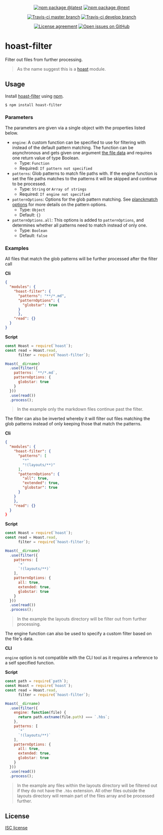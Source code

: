 <div align="center">
  
  [![npm package @latest](https://img.shields.io/npm/v/hoast-filter.svg?label=npm@latest&style=flat-square&maxAge=3600)](https://npmjs.com/package/hoast-filter)
  [![npm package @next](https://img.shields.io/npm/v/hoast-filter/next.svg?label=npm@next&style=flat-square&maxAge=3600)](https://npmjs.com/package/hoast-filter/v/next)
  
  [![Travis-ci master branch](https://img.shields.io/travis-ci/hoast/hoast-filter.svg?label=travis/master&branch=master&style=flat-square&maxAge=3600)](https://travis-ci.org/hoast/hoast-filter)
  [![Travis-ci develop branch](https://img.shields.io/travis-ci/hoast/hoast-filter.svg?label=travis/develop&branch=develop&style=flat-square&maxAge=3600)](https://travis-ci.org/hoast/hoast-filter)
  
  [![License agreement](https://img.shields.io/github/license/hoast/hoast-filter.svg?style=flat-square&maxAge=86400)](https://github.com/hoast/hoast-filter/blob/master/LICENSE)
  [![Open issues on GitHub](https://img.shields.io/github/issues/hoast/hoast-filter.svg?style=flat-square&maxAge=86400)](https://github.com/hoast/hoast-filter/issues)
  
</div>

# hoast-filter

Filter out files from further processing.

> As the name suggest this is a [hoast](https://github.com/hoast/hoast#readme) module.

## Usage

Install [hoast-filter](https://npmjs.com/package/hoast-filter) using [npm](https://npmjs.com).

```
$ npm install hoast-filter
```

### Parameters

The parameters are given via a single object with the properties listed below.

* `engine`: A custom function can be specified to use for filtering with instead of the default pattern matching. The function can be asynchronous and gets given one argument [the file data](https://github.com/hoast/hoast#modules) and requires one return value of type Boolean.
  * Type: `Function`
  * Required: `If pattern not specified`
* `patterns`: Glob patterns to match file paths with. If the engine function is set the file paths matches to the patterns it will be skipped and continue to be processed.
  * Type: `String` or `Array of strings`
  * Required: `If engine not specified`
* `patternOptions`: Options for the glob pattern matching. See [planckmatch options](https://github.com/redkenrok/node-planckmatch#options) for more details on the pattern options.
  * Type: `Object`
  * Default: `{}`
* `patternOptions.all`: This options is added to `patternOptions`, and determines whether all patterns need to match instead of only one.
  * Type: `Boolean`
  * Default: `false`

### Examples

All files that match the glob patterns will be further processed after the filter call

**Cli**

```json
{
  "modules": {
    "hoast-filter": {
      "patterns": "**/*.md",
      "patternOptions": {
        "globstar": true
      }
	  },
    "read": {}
  }
}
```

**Script**

```javascript
const Hoast = require(`hoast`);
const read = Hoast.read,
      filter = require(`hoast-filter`);

Hoast(__dirname)
  .use(filter({
    patterns: `**/*.md`,
    patternOptions: {
      globstar: true
    }
  }))
  .use(read())
  .process();
```

> In the example only the markdown files continue past the filter.

The filter can also be inverted whereby it will filter out files matching the glob patterns instead of only keeping those that match the patterns.

**Cli**

```json
{
  "modules": {
    "hoast-filter": {
      "patterns": [
        "*"
        "!(layouts/**)"
      ],
      "patternOptions": {
        "all": true,
        "extended": true,
        "globstar": true
      }
    }
	},
    "read": {}
  }
}
```

**Script**

```javascript
const Hoast = require(`hoast`);
const read = Hoast.read,
      filter = require(`hoast-filter`);

Hoast(__dirname)
  .use(filter({
    patterns: [
      `*`
      `!(layouts/**)`
    ],
    patternOptions: {
      all: true,
      extended: true,
      globstar: true
    }
  }))
  .use(read())
  .process();
```

> In the example the layouts directory will be filter out from further processing.

The engine function can also be used to specify a custom filter based on the file's data.

**CLI**

`engine` option is not compatible with the CLI tool as it requires a reference to a self specified function.

**Script**

```javascript
const path = require(`path`);
const Hoast = require(`hoast`);
const read = Hoast.read,
      filter = require(`hoast-filter`);

Hoast(__dirname)
  .use(filter({
    engine: function(file) {
      return path.extname(file.path) === `.hbs`;
    },
    patterns: [
      `*`
      `!(layouts/**)`
    ],
    patternOptions: {
      all: true,
      extended: true,
      globstar: true
    }
  }))
  .use(read())
  .process();
```

> In the example any files within the layouts directory will be filtered out if they do not have the `.hbs` extension. All other files outside the layouts directory will remain part of the files array and be processed further.

## License

[ISC license](https://github.com/hoast/hoast-filter/blob/master/LICENSE)